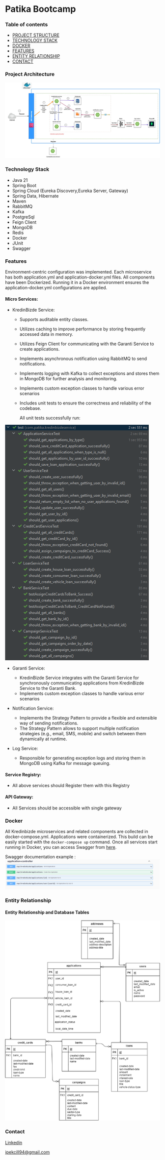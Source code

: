 # Patika Bootcamp

### Table of contents

- [PROJECT STRUCTURE](#project-architecture)
- [TECHNOLOGY STACK](#technology-stack)
- [DOCKER](#docker)
- [FEATURES](#features)
- [ENTITY RELATIONSHIP](#entity-relationship)
- [CONTACT](#contact)

### Project Architecture
![Project Design](https://raw.githubusercontent.com/ipekcill/image-resources/main/structure.jpg)

### Technology Stack
- Java 21
- Spring Boot
- Spring Cloud (Eureka Discovery,Eureka Server, Gateway)
- Spring Data, Hibernate
- Maven
- RabbitMQ
- Kafka
- PostgreSql
- Feign Client
- MongoDB
- Redis
- Docker
- JUnit
- Swagger

### Features
Environment-centric configuration was implemented. Each microservice has both application.yml and application-docker.yml files. All components have been Dockerized. Running it in a Docker environment ensures the application-docker.yml configurations are applied.
#### Micro Services:

- KredinBizde Service:
  - Supports auditable entity classes.
  - Utilizes caching to improve performance by storing frequently accessed data in memory.
  - Utilizes Feign Client for communicating with the Garanti Service to create applications.
  - Implements asynchronous notification using RabbitMQ to send notifications.
  - Implements logging with Kafka to collect exceptions and stores them in MongoDB for further analysis and monitoring.
  - Implements custom exception classes to handle various error scenarios
  - Includes unit tests to ensure the correctness and reliability of the codebase.
  
    All unit tests successfully run:

![UnitTests](https://raw.githubusercontent.com/ipekcill/image-resources/main/unitTests.png)

- Garanti Service:
  - KredinBizde Service integrates with the Garanti Service for synchronously communicating  applications from KredinBizde Service to the Garanti Bank. 
  - Implements custom exception classes to handle various error scenarios
  
- Notification Service:
  - Implements the Strategy Pattern to provide a flexible and extensible way of sending notifications. 
  - The Strategy Pattern allows to support multiple notification strategies (e.g., email, SMS, mobile) and switch between them dynamically at runtime.

- Log Service:
  - Responsible for generating exception logs and storing them in MongoDB using Kafka for message queuing.
  
#### Service Registry:
- All above services should Register them with this Registry
#### API Gateway:
- All Services should be accessible with single gateway

### Docker
All Kredinbizde microservices and related components are collected in docker-compose.yml. Applications were containerized.
This build can be easily started with the `docker-compose up` command. Once all services start running in Docker, you can access Swagger from [here](http://localhost:8083/swagger-ui/index.html).

Swagger documentation example :
![Example end-point](https://raw.githubusercontent.com/ipekcill/image-resources/main/Screenshot_1.png)

### Entity Relationship
#### Entity Relationship and Database Tables

![Diagram](https://raw.githubusercontent.com/ipekcill/image-resources/main/entity.drawio.last.png)


### Contact
[Linkedin](https://www.linkedin.com/in/ipekcil/)

ipekcill94@gmail.com
